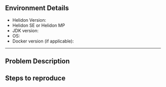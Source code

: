 
[//]: # "Please remove these comments"
[//]: # "Provide a general summary of the issue in the Title above"

## Environment Details
* Helidon Version:
* Helidon SE or Helidon MP
* JDK version:
* OS:
* Docker version (if applicable):

----------

## Problem Description
[//]: # "Describe the bug in detail highlighting threadContext behavior vs expected behavior"
[//]: # "State if the problem is easily reproducible or happens intermittently"
[//]: # "Include stack traces or command outputs"

## Steps to reproduce
[//]: # "Step by step instructions to reproduce the problem"
[//]: # "Provide sample code/application if relevant"

